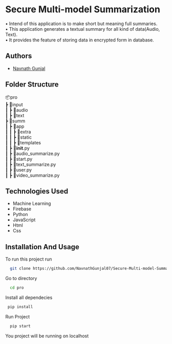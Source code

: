 
# Secure Multi-model Summarization

 • Intend of this application is to make short but meaning full summaries.  
• This application generates a textual summary for all kind of
data(Audio, Text).  
• It provides the feature of storing data in encrypted form in database.


## Authors

- [Navnath Gunjal](https://github.com/NavnathGunjal07)



## Folder Structure

📦pro  
 ┣ 📂input  
 ┃ ┣ 📂audio     
 ┃ ┣ 📂text    
 ┣ 📂summ   
 ┃ ┣ 📂app   
 ┃ ┃    ┣ 📂extra   
 ┃ ┃    ┣ 📂static   
 ┃ ┃    ┣ 📂templates  
 ┃ ┣ 📜__init__.py  
 ┃ ┣ 📜audio_summarize.py  
 ┃ ┣ 📜start.py  
 ┃ ┣ 📜text_summarize.py  
 ┃ ┣ 📜user.py  
 ┃ ┣ 📜video_summarize.py  
## Technologies Used

- Machine Learning
- Firebase
- Python
- JavaScript
- Html
- Css
## Installation And Usage

To run this project run

```bash
  git clone https://github.com/NavnathGunjal07/Secure-Multi-model-Summarization-Using-Machine-Learning.git
```
Go to directory
```bash
  cd pro
```
Install all dependecies
```bash
 pip install
```
Run Project
```bash
  pip start
```

You project will be running on localhost